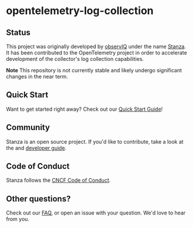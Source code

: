 # opentelemetry-log-collection
## Status

This project was originally developed by [observIQ](https://observiq.com/) under the name [Stanza](https://github.com/observIQ/stanza). It has been contributed to the OpenTelemetry project in order to accelerate development of the collector's log collection capabilities.

**Note** This repository is not currently stable and likely undergo significant changes in the near term. 

## Quick Start

Want to get started right away? Check out our [Quick Start Guide](./docs/README.md)!


## Community

Stanza is an open source project. If you'd like to contribute, take a look at the and [developer guide](./docs/development.md).

## Code of Conduct

Stanza follows the [CNCF Code of Conduct](https://github.com/cncf/foundation/blob/master/code-of-conduct.md).


## Other questions?

Check out our [FAQ](/docs/faq.md), or open an issue with your question. We'd love to hear from you.
